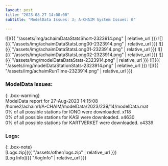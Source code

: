 ```yaml
---
layout: post
title: "2023-08-27 14:00:00"
subtitle: "ModelData Issues: 3; A-CHAIM System Issues: 0"

---
```


![]({{ "/assets/img/achaimDataStatsShort-2323914.png" | relative_url }})
![]({{ "/assets/img/achaimDataStatsLong00-2323914.png" | relative_url }})
![]({{ "/assets/img/achaimDataStatsLong01-2323914.png" | relative_url }})
![]({{ "/assets/img/achaimDataStatsLong02-2323914.png" | relative_url }})
![]({{ "/assets/img/modelDataDataStats-2323914.png" | relative_url }})
![]({{ "/assets/img/modelDataStationStats-2323914.png" | relative_url }})
![]({{ "/assets/img/achaimRunTime-2323914.png" | relative_url }})


### ModelData Issues:  
  
{: .box-warning}  
 ModelData report for 27-Aug-2023 14:15:08   
 /home2/achaim1/A-CHAIM/modelData/2023/239/14/modelData.mat   
 0% of all possible stations for IONO were downloaded. x118   
 0% of all possible stations for KASI were downloaded. x4630   
 0% of all possible stations for KARTVERKET were downloaded. x4339   
  


### Logs:  
  
{: .box-note}  
[Logs.zip]({{ "/assets/other/logs.zip" | relative_url }})  
[Log Info]({{ "/logInfo" | relative_url }})  
